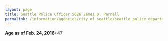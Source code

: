 ```yaml
---
layout: page
title: Seattle Police Officer 5626 James D. Parnell
permalink: /information/agencies/city_of_seattle/seattle_police_department/copbook/5626/
---
```


**Age as of Feb. 24, 2016:** 47
